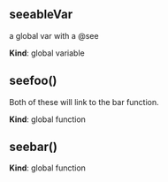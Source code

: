 ## seeableVar
a global var with a @see

**Kind**: global variable


## seefoo()
Both of these will link to the bar function.

**Kind**: global function


## seebar()
**Kind**: global function


